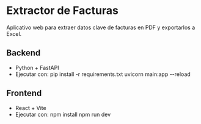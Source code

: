 # Extractor de Facturas

Aplicativo web para extraer datos clave de facturas en PDF y exportarlos a Excel.

## Backend

- Python + FastAPI
- Ejecutar con:
  pip install -r requirements.txt
  uvicorn main:app --reload

## Frontend

- React + Vite
- Ejecutar con:
  npm install
  npm run dev

